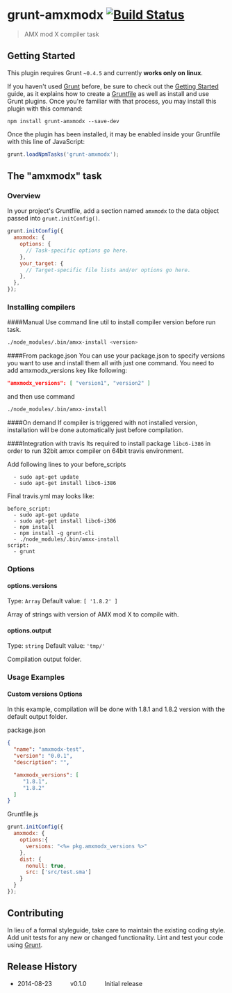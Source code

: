 # grunt-amxmodx [![Build Status](https://travis-ci.org/ertrzyiks/grunt-amxmodx.svg?branch=master)](https://travis-ci.org/ertrzyiks/grunt-amxmodx)

> AMX mod X compiler task

## Getting Started
This plugin requires Grunt `~0.4.5` and currently **works only on linux**.

If you haven't used [Grunt](http://gruntjs.com/) before, be sure to check out the [Getting Started](http://gruntjs.com/getting-started) guide, as it explains how to create a [Gruntfile](http://gruntjs.com/sample-gruntfile) as well as install and use Grunt plugins. Once you're familiar with that process, you may install this plugin with this command:

```shell
npm install grunt-amxmodx --save-dev
```

Once the plugin has been installed, it may be enabled inside your Gruntfile with this line of JavaScript:

```js
grunt.loadNpmTasks('grunt-amxmodx');
```

## The "amxmodx" task

### Overview
In your project's Gruntfile, add a section named `amxmodx` to the data object passed into `grunt.initConfig()`.

```js
grunt.initConfig({
  amxmodx: {
    options: {
      // Task-specific options go here.
    },
    your_target: {
      // Target-specific file lists and/or options go here.
    },
  },
});
```

### Installing compilers

####Manual
Use command line util to install compiler version before run task.

```bash
./node_modules/.bin/amxx-install <version>
```

####From package.json
You can use your package.json to specify versions you want to use and install them all with just one command. 
You need to add amxmodx_versions key like following:

```json
"amxmodx_versions": [ "version1", "version2" ]
```

and then use command

```bash
./node_modules/.bin/amxx-install
```

####On demand
If compiler is triggered with not installed version, installation will be done automatically just before compilation.

####Integration with travis
Its required to install package `libc6-i386` in order to run 32bit amxx compiler on 64bit travis environment.

Add following lines to your before_scripts

```
  - sudo apt-get update
  - sudo apt-get install libc6-i386
```

Final travis.yml may looks like:
```
before_script:
  - sudo apt-get update
  - sudo apt-get install libc6-i386
  - npm install
  - npm install -g grunt-cli
  - ./node_modules/.bin/amxx-install
script:
  - grunt
```

### Options

#### options.versions
Type: `Array`
Default value: `[ '1.8.2' ]`

Array of strings with version of AMX mod X to compile with.

#### options.output
Type: `string`
Default value: `'tmp/'`

Compilation output folder.

### Usage Examples

#### Custom versions Options
In this example, compilation will be done with 1.8.1 and 1.8.2 version with the default output folder.

package.json
```json
{
  "name": "amxmodx-test",
  "version": "0.0.1",
  "description": "",

  "amxmodx_versions": [
     "1.8.1",
     "1.8.2"
  ]
}
```

Gruntfile.js
```js
grunt.initConfig({
  amxmodx: {
    options:{
      versions: "<%= pkg.amxmodx_versions %>"
    },
    dist: {
      nonull: true,
      src: ['src/test.sma']
    }
  }
});
```


## Contributing
In lieu of a formal styleguide, take care to maintain the existing coding style. Add unit tests for any new or changed functionality. Lint and test your code using [Grunt](http://gruntjs.com/).

## Release History
 * 2014-08-23   v0.1.0   Initial release
